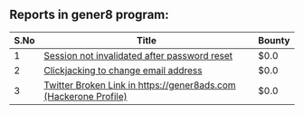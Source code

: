 ## Reports in gener8 program:
| S.No | Title | Bounty |
| ---- | ----- | ------ |
| 1 | [Session not invalidated after password reset](https://hackerone.com/reports/917213) | $0.0 |
| 2 | [Clickjacking to change email address](https://hackerone.com/reports/783191) | $0.0 |
| 3 | [Twitter Broken Link in https://gener8ads.com (Hackerone Profile)](https://hackerone.com/reports/1815355) | $0.0 |